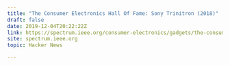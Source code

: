 ```yaml
---
title: "The Consumer Electronics Hall Of Fame: Sony Trinitron (2018)"
draft: false
date: 2019-12-04T20:22:22Z
link: https://spectrum.ieee.org/consumer-electronics/gadgets/the-consumer-electronics-hall-of-fame-sony-trinitron?utm_medium=RSS&utm_source=hune
site: spectrum.ieee.org
topic: Hacker News  

---
```

